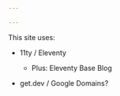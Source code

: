 ```yaml
---

---
```


This site uses:

* 11ty / Eleventy
    * Plus: Eleventy Base Blog

* get.dev / Google Domains?
